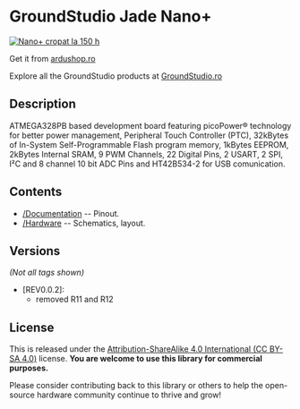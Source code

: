 GroundStudio Jade Nano+
====================================
[![Nano+ cropat la 150 h](https://user-images.githubusercontent.com/77836107/186914644-e481405f-a3e3-41f7-b719-c3a1ae727910.png)](https://ardushop.ro/ro/home/2500-jade-nano.html)

Get it from [ardushop.ro](https://ardushop.ro/ro/home/2500-jade-nano.html)

Explore all the GroundStudio products at [GroundStudio.ro](https://groundstudio.ro/)

Description
-------------------
ATMEGA328PB based development board featuring picoPower® technology for better power management, Peripheral Touch Controller (PTC), 32kBytes of In-System Self-Programmable Flash program memory,  1kBytes EEPROM, 2kBytes Internal SRAM, 9 PWM Channels, 22 Digital Pins, 2 USART, 2 SPI, I²C  and 8 channel 10 bit ADC Pins and HT42B534-2 for USB comunication.

Contents
-------------------

* [/Documentation](https://github.com/GroundStudio/GroundStudio_Jade_NanoPlus/tree/main/Documentation/) -- Pinout.
* [/Hardware](https://github.com/GroundStudio/GroundStudio_Jade_NanoPlus/tree/main/Hardware/) -- Schematics, layout.

Versions
-------------------
*(Not all tags shown)*
- [REV0.0.2]:
  - removed R11 and R12

License
-------------------

This is released under the [Attribution-ShareAlike 4.0 International (CC BY-SA 4.0)](https://creativecommons.org/licenses/by-sa/4.0/) license. 
**You are welcome to use this library for commercial purposes.**

Please consider contributing back to this library or others to help the open-source hardware community continue to thrive and grow! 


